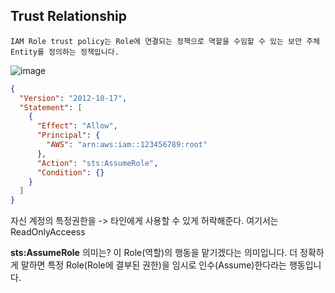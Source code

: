 ## Trust Relationship

```
IAM Role trust policy는 Role에 연결되는 정책으로 역할을 수임할 수 있는 보안 주체 Entity를 정의하는 정책입니다.
```

![image](https://user-images.githubusercontent.com/38831314/148474544-fc4d8b66-724e-4a30-b808-46d7bbb33111.png)


```json
{
  "Version": "2012-10-17",
  "Statement": [
    {
      "Effect": "Allow",
      "Principal": {
        "AWS": "arn:aws:iam::123456789:root"
      },
      "Action": "sts:AssumeRole",
      "Condition": {}
    }
  ]
}

```

자신 계정의 특정권한을 -> 타인에게 사용할 수 있게 허락해준다. 여기서는 ReadOnlyAcceess

<strong>sts:AssumeRole</strong> 의미는? 이 Role(역할)의 행동을 맡기겠다는 의미입니다.
더 정확하게 말하면 특정 Role(Role에 결부된 권한)을 임시로 인수(Assume)한다라는 행동입니다.


